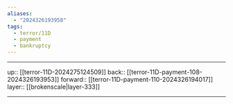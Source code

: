 ```yaml
---
aliases:
  - "2024326193958"
tags:
  - terror/11D
  - payment
  - bankruptcy
---
```




***

up:: [[terror-11D-2024275124509]]
back:: [[terror-11D-payment-108-2024326193953]]
forward:: [[terror-11D-payment-110-2024326194017]]
layer:: [[brokenscale|layer-333]]

***
